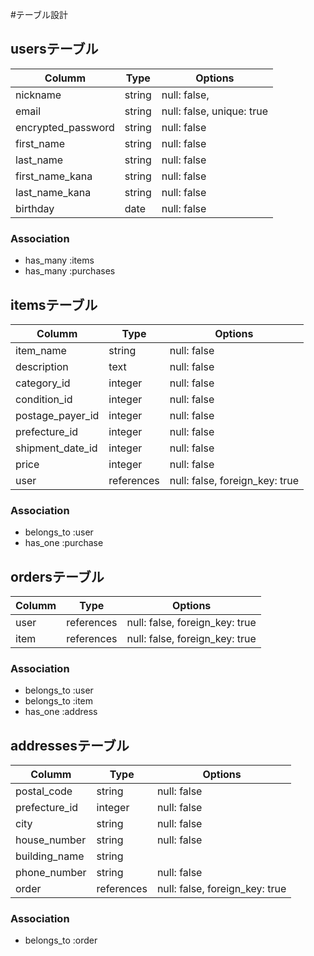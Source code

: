 #テーブル設計

## usersテーブル
|Columm               |Type       |Options                        |
|---------------------|-----------|-------------------------------|
|nickname             |string     |null: false,                   |
|email                |string     |null: false, unique: true      |
|encrypted_password   |string     |null: false                    |
|first_name           |string     |null: false                    |
|last_name            |string     |null: false                    |
|first_name_kana      |string     |null: false                    |
|last_name_kana       |string     |null: false                    |
|birthday             |date       |null: false                    |


### Association
- has_many :items
- has_many :purchases


## itemsテーブル
|Columm               |Type       |Options                        |
|---------------------|-----------|-------------------------------|
|item_name            |string     |null: false                    |
|description          |text       |null: false                    |
|category_id          |integer    |null: false                    |
|condition_id         |integer    |null: false                    |
|postage_payer_id     |integer    |null: false                    |
|prefecture_id        |integer    |null: false                    |
|shipment_date_id     |integer    |null: false                    |
|price                |integer    |null: false                    |
|user                 |references |null: false, foreign_key: true |

### Association
- belongs_to :user
- has_one :purchase


## ordersテーブル
|Columm               |Type       |Options                        |
|---------------------|-----------|-------------------------------|
|user                 |references |null: false, foreign_key: true |
|item                 |references |null: false, foreign_key: true |

### Association
- belongs_to :user
- belongs_to :item
- has_one :address




## addressesテーブル
|Columm               |Type       |Options                        |
|---------------------|-----------|-------------------------------|
|postal_code          |string     |null: false                    |
|prefecture_id        |integer    |null: false                    |
|city                 |string     |null: false                    |
|house_number         |string     |null: false                    |
|building_name        |string     |                               |
|phone_number         |string     |null: false                    |
|order                |references |null: false, foreign_key: true |


### Association
- belongs_to :order